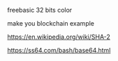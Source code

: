 freebasic 32 bits color

make you blockchain example

https://en.wikipedia.org/wiki/SHA-2


https://ss64.com/bash/base64.html



